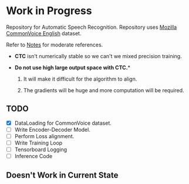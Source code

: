 # Work in Progress

Repository for Automatic Speech Recognition. Repository uses [Mozilla CommonVoice English](https://commonvoice.mozilla.org/) dataset.

Refer to [Notes](https://github.com/0x18katyan/Notes/tree/master/Speech%20Recognition) for moderate references.

- **CTC** isn't numerically stable so we can't we mixed precision training.

- **Do not use high large output space with CTC.***

    1. It will make it difficult for the algorithm to align.

    2. The gradients will be huge and more computation will be required.

## TODO

- [x] DataLoading for CommonVoice dataset.
- [ ] Write Encoder-Decoder Model.
- [ ] Perform Loss alignment.
- [ ] Write Training Loop
- [ ] Tensorboard Logging
- [ ] Inference Code

## **Doesn't Work in Current State**
